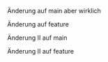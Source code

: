 Änderung 
auf
main aber wirklich

Änderung
auf
feature


Änderung II
auf
main

Änderung II
auf
feature
